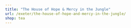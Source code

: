 ```yaml
---
title: "The House of Hope & Mercy in the Jungle"
url: /exeter/the-house-of-hope-and-mercy-in-the-jungle/
shop: tea
---
```

